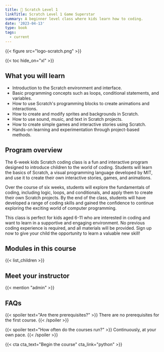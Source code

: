 ```yaml
---
title: 🤖 Scratch Level 1
linkTitle: Scratch Level 1 Game Superstar
summary: A beginner level class where kids learn how to coding.
date: '2023-04-13'
type: book
tags:
  - current
---
```


{{< figure src="logo-scratch.png" >}}

{{< toc hide_on="xl" >}}

## What you will learn

- Introduction to the Scratch environment and interface.
- Basic programming concepts such as loops, conditional statements, and variables.
- How to use Scratch's programming blocks to create animations and interactions.
- How to create and modify sprites and backgrounds in Scratch.
- How to use sound, music, and text in Scratch projects.
- How to create simple games and interactive stories using Scratch.
- Hands-on learning and experimentation through project-based methods.

## Program overview

The 6-week kids Scratch coding class is a fun and interactive program designed to introduce children to the world of coding. Students will learn the basics of Scratch, a visual programming language developed by MIT, and use it to create their own interactive stories, games, and animations.

Over the course of six weeks, students will explore the fundamentals of coding, including logic, loops, and conditionals, and apply them to create their own Scratch projects. By the end of the class, students will have developed a range of coding skills and gained the confidence to continue exploring the exciting world of computer programming.

This class is perfect for kids aged 6-11 who are interested in coding and want to learn in a supportive and engaging environment. No previous coding experience is required, and all materials will be provided. Sign up now to give your child the opportunity to learn a valuable new skill!

## Modules in this course

{{< list_children >}}

## Meet your instructor

{{< mention "admin" >}}

## FAQs

{{< spoiler text="Are there prerequisites?" >}}
There are no prerequisites for the first course.
{{< /spoiler >}}

{{< spoiler text="How often do the courses run?" >}}
Continuously, at your own pace.
{{< /spoiler >}}

{{< cta cta_text="Begin the course" cta_link="python" >}}
